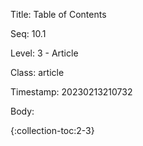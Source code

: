 Title:  Table of Contents

Seq:    10.1

Level:  3 - Article

Class:  article

Timestamp: 20230213210732

Body:

{:collection-toc:2-3}
